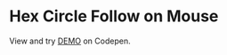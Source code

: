 # Hex Circle Follow on Mouse

View and try [DEMO](https://codepen.io/filippoerbisti/pen/gOvxdZZ) on Codepen.
